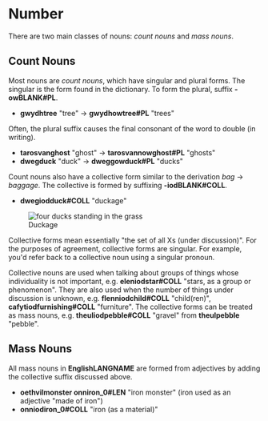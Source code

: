 # Number

There are two main classes of nouns: _count nouns_ and _mass nouns_.

## Count Nouns

Most nouns are _count nouns_, which have singular and plural forms. The singular is the form found in the dictionary. To form the plural, suffix __<x-out>-ow<x-src>BLANK#PL</x-src></x-out>__.

- __<x-out>gwydh<x-src>tree</x-src></x-out>__ "tree" &rarr; __<x-out>gwydhow<x-src>tree#PL</x-src></x-out>__ "trees"

Often, the plural suffix causes the final consonant of the word to double (in writing).

- __<x-out>tarosvan<x-src>ghost</x-src></x-out>__ "ghost" &rarr; __<x-out>tarosvannow<x-src>ghost#PL</x-src></x-out>__ "ghosts"
- __<x-out>dweg<x-src>duck</x-src></x-out>__ "duck" &rarr; __<x-out>dweggow<x-src>duck#PL</x-src></x-out>__ "ducks"

Count nouns also have a collective form similar to the derivation _bag_ &rarr; _baggage_.
The collective is formed by suffixing __<x-out>-iod<x-src>BLANK#COLL</x-src></x-out>__.

- __<x-out>dwegiod<x-src>duck#COLL</x-src></x-out>__ "duckage"

<figure>
  <img
    style="max-width: 300px"
    alt="four ducks standing in the grass"
    src="/assets/duckage2.webp">
  <figcaption>Duckage</figcaption>
</figure>

Collective forms mean essentially "the set of all Xs (under discussion)". For the purposes of agreement, collective forms are singular. For example, you'd refer back to
a collective noun using a singular pronoun.

Collective nouns are used when talking about groups of things whose individuality
is not important, e.g. __<x-out>eleniod<x-src>star#COLL</x-src></x-out>__ "stars, as a group or phenomenon". They are also used when the number of things under discussion is
unknown, e.g. __<x-out>flenniod<x-src>child#COLL</x-src></x-out>__ "child(ren)", __<x-out>cafytiod<x-src>furnishing#COLL</x-src></x-out>__ "furniture".
The collective forms can be treated as mass nouns, e.g. __<x-out>theuliod<x-src>pebble#COLL</x-src></x-out>__ "gravel" from __<x-out>theul<x-src>pebble</x-src></x-out>__ "pebble".

## Mass Nouns

All mass nouns in __<x-out>English<x-src>LANGNAME</x-src></x-out>__ are formed from adjectives by adding the collective suffix discussed above.

- __<x-out>oethvil<x-src>monster</x-src></x-out> <x-out>onn<x-src>iron_0#LEN</x-src></x-out>__ "iron monster" (iron used as an adjective "made of iron")
- __<x-out>onniod<x-src>iron_0#COLL</x-src></x-out>__ "iron (as a material)"